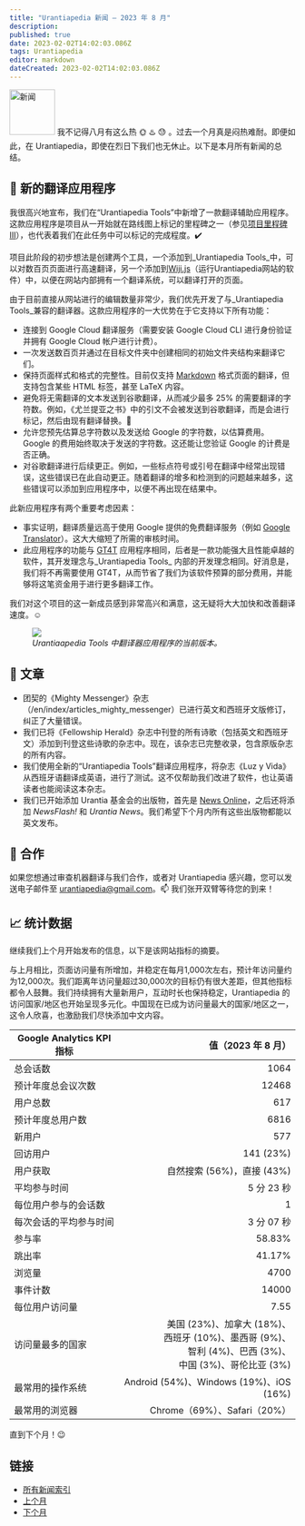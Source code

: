 ```yaml
---
title: "Urantiapedia 新闻 — 2023 年 8 月"
description: 
published: true
date: 2023-02-02T14:02:03.086Z
tags: Urantiapedia
editor: markdown
dateCreated: 2023-02-02T14:02:03.086Z
---
```


<img src="/_assets/svg/icon-news.svg" alt="新闻" style="width: 80px;"> 我不记得八月有这么热 :sun_with_face: :hotsprings: :sweat: 。过去一个月真是闷热难耐。即便如此，在 Urantiapedia，即使在烈日下我们也无休止。以下是本月所有新闻的总结。

## :wrench: 新的翻译应用程序

我很高兴地宣布，我们在“Urantiapedia Tools”中新增了一款翻译辅助应用程序。这款应用程序是项目从一开始就在路线图上标记的里程碑之一（参见[项目里程碑 III](/zh/help/phases#milestone-iii-translator)），也代表着我们在此任务中可以标记的完成程度。:heavy_check_mark:

项目此阶段的初步想法是创建两个工具，一个添加到_Urantiapedia Tools_中，可以对数百页页面进行高速翻译，另一个添加到[Wiji.js](https://js.wiki/)（运行Urantiapedia网站的软件）中，以便在网站内部拥有一个翻译系统，可以翻译打开的页面。

由于目前直接从网站进行的编辑数量非常少，我们优先开发了与_Urantiapedia Tools_兼容的翻译器。这款应用程序的一大优势在于它支持以下所有功能：
- 连接到 Google Cloud 翻译服务（需要安装 Google Cloud CLI 进行身份验证并拥有 Google Cloud 帐户进行计费）。
- 一次发送数百页并通过在目标文件夹中创建相同的初始文件夹结构来翻译它们。
- 保持页面样式和格式的完整性。目前仅支持 [Markdown](/zh/help/markdown) 格式页面的翻译，但支持包含某些 HTML 标签，甚至 LaTeX 内容。
- 避免将无需翻译的文本发送到谷歌翻译，从而减少最多 25% 的需要翻译的字符数。例如，《尤兰提亚之书》中的引文不会被发送到谷歌翻译，而是会进行标记，然后由现有翻译替换。:clap:
- 允许您预先估算总字符数以及发送给 Google 的字符数，以估算费用。Google 的费用始终取决于发送的字符数。这还能让您验证 Google 的计费是否正确。
- 对谷歌翻译进行后续更正。例如，一些标点符号或引号在翻译中经常出现错误，这些错误已在此自动更正。随着翻译的增多和检测到的问题越来越多，这些错误可以添加到应用程序中，以便不再出现在结果中。

此新应用程序有两个重要考虑因素：
- 事实证明，翻译质量远高于使用 Google 提供的免费翻译服务（例如 [Google Translator](https://translate.google.com/)）。这大大缩短了所需的审核时间。
- 此应用程序的功能与 [GT4T](http://gt4t.net/) 应用程序相同，后者是一款功能强大且性能卓越的软件，其开发理念与_Urantiapedia Tools_ 内部的开发理念相同。好消息是，我们将不再需要使用 GT4T，从而节省了我们为该软件预算的部分费用，并能够将这笔资金用于进行更多翻译工作。

我们对这个项目的这一新成员感到非常高兴和满意，这无疑将大大加快和改善翻译速度。:relaxed:

<figure id="Sample_fig_1" class="image urantiapedia">
<img src="/image/help/uptools_translate.jpg">
<figcaption><em>Urantiaapedia Tools 中翻译器应用程序的当前版本。</em></figcaption>
</figure>

## :page_with_curl: 文章

* 团契的《Mighty Messenger》杂志（/en/index/articles_mighty_messenger）已进行英文和西班牙文版修订，纠正了大量错误。
* 我们已将《Fellowship Herald》杂志中刊登的所有诗歌（包括英文和西班牙文）添加到刊登这些诗歌的杂志中。现在，该杂志已完整收录，包含原版杂志的所有内容。
* 我们使用全新的“Urantiapedia Tools”翻译应用程序，将杂志《Luz y Vida》从西班牙语翻译成英语，进行了测试。这不仅帮助我们改进了软件，也让英语读者也能阅读这本杂志。
* 我们已开始添加 Urantia 基金会的出版物，首先是 [News Online](/en/index/articles)，之后还将添加 _NewsFlash!_ 和 _Urantia News_。我们希望下个月内所有这些出版物都能以英文发布。

## :blue_heart: 合作

如果您想通过审查机器翻译与我们合作，或者对 Urantiapedia 感兴趣，您可以发送电子邮件至 urantiapedia@gmail.com。:mailbox: 我们张开双臂等待您的到来！

## :chart_with_upwards_trend: 统计数据

继续我们上个月开始发布的信息，以下是该网站指标的摘要。

与上月相比，页面访问量有所增加，并稳定在每月1,000次左右，预计年访问量约为12,000次。我们距离年访问量超过30,000次的目标仍有很大差距，但其他指标都令人鼓舞。我们持续拥有大量新用户，互动时长也保持稳定，Urantiapedia 的访问国家/地区也开始呈现多元化。中国现在已成为访问量最大的国家/地区之一，这令人欣喜，也激励我们尽快添加中文内容。

Google Analytics KPI 指标 | 值（2023 年 8 月）
--- | ---:
总会话数 | 1064
预计年度总会议次数 | 12468
用户总数 | 617
预计年度总用户数 | 6816
新用户 | 577
回访用户 | 141 (23%)
用户获取 | 自然搜索 (56%)，直接 (43%)
平均参与时间 | 5 分 23 秒
每位用户参与的会话数 | 1
每次会话的平均参与时间 | 3 分 07 秒
参与率 | 58.83%
跳出率 | 41.17%
浏览量 | 4700
事件计数 | 14000
每位用户访问量 | 7.55
访问量最多的国家 | 美国 (23%)、加拿大 (18%)、<br>西班牙 (10%)、墨西哥 (9%)、<br>智利 (4%)、巴西 (3%)、<br>中国 (3%)、哥伦比亚 (3%)
最常用的操作系统 | Android (54%)、Windows (19%)、iOS (16%)
最常用的浏览器 | Chrome（69%）、Safari（20%）

直到下个月！:wink:

## 链接

- [所有新闻索引](/zh/news)
- [上个月](/zh/news/2023/07)
- [下个月](/zh/news/2023/09)